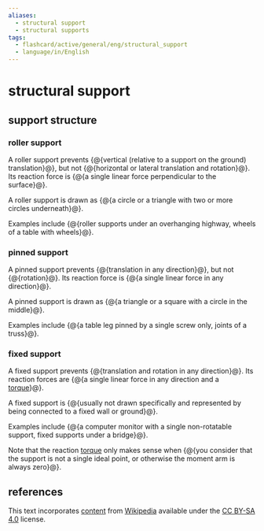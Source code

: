 ```yaml
---
aliases:
  - structural support
  - structural supports
tags:
  - flashcard/active/general/eng/structural_support
  - language/in/English
---
```


# structural support

## support structure

### roller support

A roller support prevents {@{vertical (relative to a support on the ground) translation}@}, but not {@{horizontal or lateral translation and rotation}@}. Its reaction force is {@{a single linear force perpendicular to the surface}@}. <!--SR:!2026-11-07,690,330!2026-04-29,524,310!2030-04-23,1641,330-->

A roller support is drawn as {@{a circle or a triangle with two or more circles underneath}@}. <!--SR:!2028-09-28,1154,310-->

Examples include {@{roller supports under an overhanging highway, wheels of a table with wheels}@}. <!--SR:!2028-03-15,1086,350-->

### pinned support

A pinned support prevents {@{translation in any direction}@}, but not {@{rotation}@}. Its reaction force is {@{a single linear force in any direction}@}. <!--SR:!2025-12-11,401,310!2027-07-30,879,330!2027-09-09,911,330-->

A pinned support is drawn as {@{a triangle or a square with a circle in the middle}@}. <!--SR:!2026-09-19,651,330-->

Examples include {@{a table leg pinned by a single screw only, joints of a truss}@}. <!--SR:!2027-08-26,842,290-->

### fixed support

A fixed support prevents {@{translation and rotation in any direction}@}. Its reaction forces are {@{a single linear force in any direction and a [torque](torque.md)}@}. <!--SR:!2026-05-23,567,330!2026-05-14,508,310-->

A fixed support is {@{usually not drawn specifically and represented by being connected to a fixed wall or ground}@}. <!--SR:!2026-07-22,546,310-->

Examples include {@{a computer monitor with a single non-rotatable support, fixed supports under a bridge}@}. <!--SR:!2026-02-20,474,310-->

Note that the reaction [torque](torque.md) only makes sense when {@{you consider that the support is not a single ideal point, or otherwise the moment arm is always zero}@}. <!--SR:!2026-10-12,670,330-->

## references

This text incorporates [content](https://en.wikipedia.org/wiki/structural_support) from [Wikipedia](Wikipedia.md) available under the [CC BY-SA 4.0](https://creativecommons.org/licenses/by-sa/4.0/) license.
